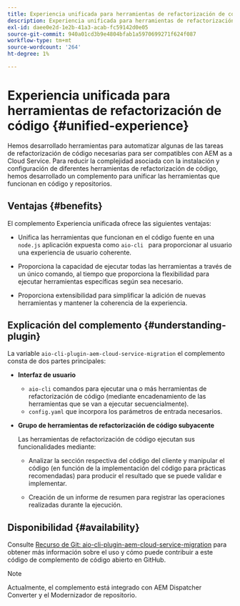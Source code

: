 ```yaml
---
title: Experiencia unificada para herramientas de refactorización de código
description: Experiencia unificada para herramientas de refactorización de código
exl-id: daee0e2d-1e2b-41a3-acab-fc59142d0e05
source-git-commit: 940a01cd3b9e4804bfab1a5970699271f624f087
workflow-type: tm+mt
source-wordcount: '264'
ht-degree: 1%

---
```


# Experiencia unificada para herramientas de refactorización de código {#unified-experience}

Hemos desarrollado herramientas para automatizar algunas de las tareas de refactorización de código necesarias para ser compatibles con AEM as a Cloud Service. Para reducir la complejidad asociada con la instalación y configuración de diferentes herramientas de refactorización de código, hemos desarrollado un complemento para unificar las herramientas que funcionan en código y repositorios.

## Ventajas {#benefits}

El complemento Experiencia unificada ofrece las siguientes ventajas:

* Unifica las herramientas que funcionan en el código fuente en una `node.js` aplicación expuesta como `aio-cli ` para proporcionar al usuario una experiencia de usuario coherente.

* Proporciona la capacidad de ejecutar todas las herramientas a través de un único comando, al tiempo que proporciona la flexibilidad para ejecutar herramientas específicas según sea necesario.

* Proporciona extensibilidad para simplificar la adición de nuevas herramientas y mantener la coherencia de la experiencia.

## Explicación del complemento {#understanding-plugin}

La variable `aio-cli-plugin-aem-cloud-service-migration` el complemento consta de dos partes principales:

* **Interfaz de usuario**

   * `aio-cli` comandos para ejecutar una o más herramientas de refactorización de código (mediante encadenamiento de las herramientas que se van a ejecutar secuencialmente).
   * `config.yaml` que incorpora los parámetros de entrada necesarios.

* **Grupo de herramientas de refactorización de código subyacente**

   Las herramientas de refactorización de código ejecutan sus funcionalidades mediante:

   * Analizar la sección respectiva del código del cliente y manipular el código (en función de la implementación del código para prácticas recomendadas) para producir el resultado que se puede validar e implementar.

   * Creación de un informe de resumen para registrar las operaciones realizadas durante la ejecución.

## Disponibilidad {#availability}

Consulte [Recurso de Git: aio-cli-plugin-aem-cloud-service-migration](https://github.com/adobe/aio-cli-plugin-aem-cloud-service-migration) para obtener más información sobre el uso y cómo puede contribuir a este código de complemento de código abierto en GitHub.

>[!NOTE]
>Actualmente, el complemento está integrado con AEM Dispatcher Converter y el Modernizador de repositorio.
